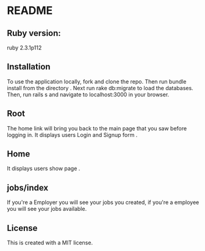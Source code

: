# README
<!--
This README would normally document whatever steps are necessary to get the
application up and running.

Things you may want to cover: -->
## Ruby version:
ruby 2.3.1p112 

<!-- * System dependencies

* Configuration

* Database creation

* Database initialization

* How to run the test suite

* Services (job queues, cache servers, search engines, etc.) -->

<!-- * Deployment instructions -->
## Installation
To use the application locally, fork and clone the repo. Then run bundle install from the directory . Next run rake db:migrate to load the databases. Then, run rails s and navigate to localhost:3000 in your browser.


## Root 
The home link will bring you back to the main page that you saw before logging in. It displays users Login and Signup form .


## Home 
It displays users show page .

## jobs/index 
If you're a Employer you will see your jobs you created, if you're a employee you will see your jobs available.
## License
This is created with a MIT license.
